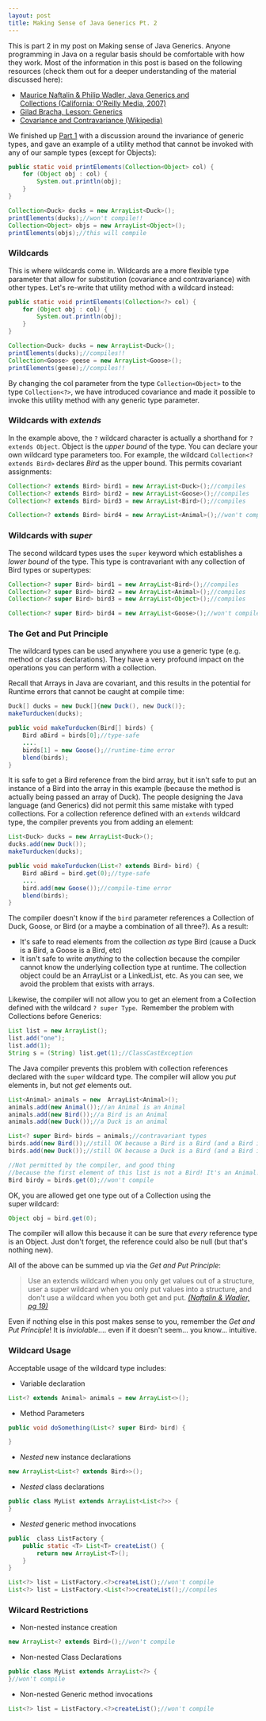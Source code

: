 ```yaml
---
layout: post
title: Making Sense of Java Generics Pt. 2
---
```


This is part 2 in my post on Making sense of Java Generics. Anyone programming in Java on a regular basis should be comfortable with how they work. Most of the information in this post is based on the following resources (check them out for a deeper understanding of the material discussed here):

* [Maurice Naftalin & Philip Wadler, Java Generics and Collections (California: O'Reilly Media, 2007)](http://oreilly.com/catalog/9780596527754 "Java Generics and Collections")
* [Gilad Bracha, Lesson: Generics](http://docs.oracle.com/javase/tutorial/extra/generics/index.html "Lesson: Generics")
* [Covariance and Contravariance (Wikipedia)](https://en.wikipedia.org/wiki/Covariance_and_contravariance_(computer_science) "Covariance and Contravariance")

We finished up [Part 1](../java-generics-1/) with a discussion around the invariance of generic types, and gave an example of a utility method that cannot be invoked with any of our sample types (except for Objects):

```java
public static void printElements(Collection<Object> col) {
    for (Object obj : col) {
        System.out.println(obj);
    }
}

Collection<Duck> ducks = new ArrayList<Duck>();
printElements(ducks);//won't compile!!
Collection<Object> objs = new ArrayList<Object>();
printElements(objs);//this will compile
```

### Wildcards

This is where wildcards come in. Wildcards are a more flexible type parameter that allow for substitution (covariance and contravariance) with other types. Let's re-write that utility method with a wildcard instead:

```java
public static void printElements(Collection<?> col) {
    for (Object obj : col) {
        System.out.println(obj);
    }
}

Collection<Duck> ducks = new ArrayList<Duck>();
printElements(ducks);//compiles!!
Collection<Goose> geese = new ArrayList<Goose>();
printElements(geese);//compiles!!
```

By changing the col parameter from the type `Collection<Object>` to the type `Collection<?>`, we have introduced covariance and made it possible to invoke this utility method with any generic type parameter. 

### Wildcards with _extends_

In the example above, the `?` wildcard character is actually a shorthand for `? extends Object`. Object is the _upper bound_ of the type.  You can declare your own wildcard type parameters too. For example, the wildcard `Collection<? extends Bird>` declares _Bird_ as the upper bound. This permits covariant assignments:

```java
Collection<? extends Bird> bird1 = new ArrayList<Duck>();//compiles
Collection<? extends Bird> bird2 = new ArrayList<Goose>();//compiles
Collection<? extends Bird> bird3 = new ArrayList<Bird>();//compiles

Collection<? extends Bird> bird4 = new ArrayList<Animal>();//won't compile!!
```

### Wildcards with _super_

The second wildcard types uses the `super` keyword which establishes a _lower bound_ of the type. This type is contravariant with any collection of Bird types or supertypes:

```java
Collection<? super Bird> bird1 = new ArrayList<Bird>();//compiles
Collection<? super Bird> bird2 = new ArrayList<Animal>();//compiles
Collection<? super Bird> bird3 = new ArrayList<Object>();//compiles

Collection<? super Bird> bird4 = new ArrayList<Goose>();//won't compile!!
```

### The Get and Put Principle

The wildcard types can be used anywhere you use a generic type (e.g. method or class declarations). They have a very profound impact on the operations you can perform with a collection. 

Recall that Arrays in Java are covariant, and this results in the potential for Runtime errors that cannot be caught at compile time:

```java
Duck[] ducks = new Duck[]{new Duck(), new Duck()};
makeTurducken(ducks);

public void makeTurducken(Bird[] birds) {
    Bird aBird = birds[0];//type-safe
    ....
    birds[1] = new Goose();//runtime-time error  
    blend(birds);
}
```

It is safe to get a Bird reference from the bird array, but it isn't safe to put an instance of a Bird into the array in this example (because the method is actually being passed an array of Duck). The people designing the Java language (and Generics) did not permit this same mistake with typed collections. For a collection reference defined with an `extends` wildcard type, the compiler prevents you from adding an element:

```java
List<Duck> ducks = new ArrayList<Duck>();
ducks.add(new Duck());
makeTurducken(ducks);

public void makeTurducken(List<? extends Bird> bird) {
    Bird aBird = bird.get(0);//type-safe
    ....
    bird.add(new Goose());//compile-time error
    blend(birds);
}
```

The compiler doesn't know if the `bird` parameter references a Collection of Duck, Goose, or Bird (or a maybe a combination of all three?). As a result:

- It's safe to read elements from the collection _as_ type Bird (cause a Duck is a Bird, a Goose is a Bird, etc)
- It isn't safe to write _anything_ to the collection because the compiler cannot know the underlying collection type at runtime. The collection object could be an ArrayList<Duck> or a LinkedList<Goose>, etc. As you can see, we avoid the problem that exists with arrays.

Likewise, the compiler will not allow you to get an element from a Collection defined with the wildcard `? super Type`.  Remember the problem with Collections before Generics:

```java
List list = new ArrayList();
list.add("one");
list.add(1);
String s = (String) list.get(1);//ClassCastException
```

The Java compiler prevents this problem with collection references declared with the `super` wildcard type. The compiler will allow you _put_ elements in, but not _get_ elements out.

```java
List<Animal> animals = new  ArrayList<Animal>();
animals.add(new Animal());//an Animal is an Animal
animals.add(new Bird());//a Bird is an Animal
animals.add(new Duck());//a Duck is an animal

List<? super Bird> birds = animals;//contravariant types
birds.add(new Bird());//still OK because a Bird is a Bird (and a Bird is an Animal)
birds.add(new Duck());//still OK because a Duck is a Bird (and a Bird is an Animal)

//Not permitted by the compiler, and good thing 
//because the first element of this list is not a Bird! It's an Animal!!
Bird birdy = birds.get(0);//won't compile
```

OK, you are allowed get one type out of a Collection using the super wildcard:

```java
Object obj = bird.get(0);
```

The compiler will allow this because it can be sure that _every_ reference type is an Object. Just don't forget, the reference could also be null (but that's nothing new).

All of the above can be summed up via the _Get and Put Principle_:

>Use an extends wildcard when you only get values out of a structure, user a super wildcard when you only put values into a structure, 
>and don't use a wildcard when you both get and put.    [_(Naftalin & Wadler, pg 19)_][1] 

Even if nothing else in this post makes sense to you, remember the _Get and Put Principle_! It is _inviolable_.... even if it doesn't seem... you know... intuitive.

### Wildcard Usage

Acceptable usage of the wildcard type includes:

- Variable declaration

```java
List<? extends Animal> animals = new ArrayList<>();
```

- Method Parameters

```java
public void doSomething(List<? super Bird> bird) {

}
```

- _Nested_ new instance declarations

```java
new ArrayList<List<? extends Bird>>();
```

- _Nested_ class declarations

```java
public class MyList extends ArrayList<List<?>> {
}
```

- _Nested_ generic method invocations

```java
public  class ListFactory {
    public static <T> List<T> createList() {
        return new ArrayList<T>();
    }
}

List<?> list = ListFactory.<?>createList();//won't compile
List<?> list = ListFactory.<List<?>>createList();//compiles
```

### Wilcard Restrictions

- Non-nested instance creation

```java
new ArrayList<? extends Bird>();//won't compile
```

- Non-nested Class Declarations

```java
public class MyList extends ArrayList<?> {
}//won't compile
```

- Non-nested Generic method invocations

```java
List<?> list = ListFactory.<?>createList();//won't compile
```

[1]: http://oreilly.com/catalog/9780596527754
